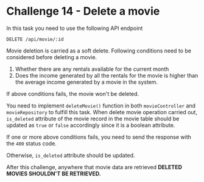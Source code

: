 # Challenge 14 - Delete a movie

In this task you need to use the following API endpoint
```http
DELETE /api/movie/:id
```
Movie deletion is carried as a soft delete. Following conditions need to be considered before deleting a movie.

1. Whether there are any rentals available for the current month 
2. Does the income generated by all the rentals for the movie is higher than the average income generated by a movie in the system.

If above conditions fails, the movie won't be deleted.

You need to implement `deleteMovie()` function in both `movieController` and `movieRepository` to fulfill this task. When delete movie operation carried out, `is_deleted` attribute of the movie record in the movie table should be updated as `true` or `false` accordingly since it is a boolean attribute.

If one or more above conditions fails, you need to send the response with the `400` status code.

Otherwise, `is_deleted` attribute should be updated.

After this challenge, anywhere that movie data are retrieved **DELETED MOVIES SHOULDN'T BE RETRIEVED.**